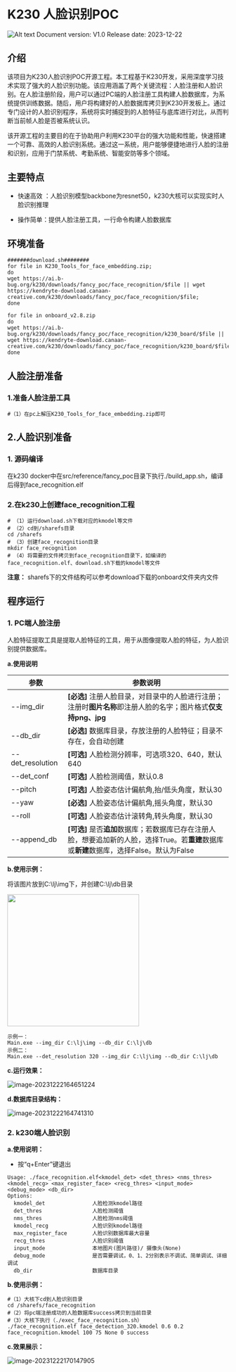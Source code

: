 # K230 人脸识别POC
![Alt text](resource/image.png)
Document version: V1.0 Release date: 2023-12-22

## 介绍
该项目为K230人脸识别POC开源工程。本工程基于K230开发，采用深度学习技术实现了强大的人脸识别功能。该应用涵盖了两个关键流程：人脸注册和人脸识别。在人脸注册阶段，用户可以通过PC端的人脸注册工具构建人脸数据库，为系统提供训练数据。随后，用户将构建好的人脸数据库拷贝到K230开发板上。通过专门设计的人脸识别程序，系统将实时捕捉到的人脸特征与底库进行对比，从而判断当前帧人脸是否被系统认识。

该开源工程的主要目的在于协助用户利用K230平台的强大功能和性能，快速搭建一个可靠、高效的人脸识别系统。通过这一系统，用户能够便捷地进行人脸的注册和识别，应用于门禁系统、考勤系统、智能安防等多个领域。

## 主要特点

- 快速高效 ：人脸识别模型backbone为resnet50，k230大核可以实现实时人脸识别推理


- 操作简单：提供人脸注册工具，一行命令构建人脸数据库

## 环境准备
    #######download.sh########
    for file in K230_Tools_for_face_embedding.zip;
    do  
    wget https://ai.b-bug.org/k230/downloads/fancy_poc/face_recognition/$file || wget https://kendryte-download.canaan-creative.com/k230/downloads/fancy_poc/face_recognition/$file;  
    done 
    
    for file in onboard_v2.8.zip
    do
    wget https://ai.b-bug.org/k230/downloads/fancy_poc/face_recognition/k230_board/$file || wget https://kendryte-download.canaan-creative.com/k230/downloads/fancy_poc/face_recognition/k230_board/$file;  
    done


## 人脸注册准备

### 1.准备人脸注册工具

    #（1）在pc上解压K230_Tools_for_face_embedding.zip即可

## 2.人脸识别准备

### 1. 源码编译

在k230 docker中在src/reference/fancy_poc目录下执行./build_app.sh，编译后得到face_recognition.elf

### 2.在k230上创建face_recognition工程

    # （1）运行download.sh下载对应的kmodel等文件
    # （2）cd到/sharefs目录
    cd /sharefs
    # （3）创建face_recognition目录
    mkdir face_recognition
    # （4）将需要的文件拷贝到face_recognition目录下，如编译的face_recognition.elf、download.sh下载的kmodel等文件

**注意：** sharefs下的文件结构可以参考download下载的onboard文件夹内文件

## 程序运行

### 1. PC端人脸注册

人脸特征提取工具是提取人脸特征的工具，用于从图像提取人脸的特征，为人脸识别提供数据库。

**a.使用说明**

| 参数             | 参数说明                                                     |
| ---------------- | ------------------------------------------------------------ |
| --img_dir        | **[必选]**  注册人脸目录，对目录中的人脸进行注册；注册时**图片名称**即注册人脸的名字；图片格式**仅支持png、jpg** |
| --db_dir         | **[必选]**  数据库目录，存放注册的人脸特征；目录不存在，会自动创建 |
| --det_resolution | **[可选]** 人脸检测分辨率，可选项320、640，默认640           |
| --det_conf       | **[可选]** 人脸检测阈值，默认0.8                             |
| --pitch          | **[可选]** 人脸姿态估计偏航角,抬/低头角度，默认30            |
| --yaw            | **[必选]** 人脸姿态估计偏航角,摇头角度，默认30               |
| --roll           | **[可选]** 人脸姿态估计滚转角,转头角度，默认30               |
| --append_db      | **[可选]**  是否**追加**数据库；若数据库已存在注册人脸，想要追加新的人脸，选择True。若**重建**数据库或**新建**数据库，选择False。默认为False |

**b.使用示例：**

将该图片放到C:\lj\img下，并创建C:\lj\db目录

<img src="resource/registered_face.jpg" width="300" height="300">

```plaintext
示例一：
Main.exe --img_dir C:\lj\img --db_dir C:\lj\db
示例二：
Main.exe --det_resolution 320 --img_dir C:\lj\img --db_dir C:\lj\db
```

**c.运行效果：**

![image-20231222164651224](resource/image-20231222164651224.png)

**d.数据库目录结构：**

![image-20231222164741310](resource/image-20231222164741310.png)

### 2. k230端人脸识别

**a.使用说明：**

- 按“q+Enter”键退出

```plaintext
Usage: ./face_recognition.elf<kmodel_det> <det_thres> <nms_thres> <kmodel_recg> <max_register_face> <recg_thres> <input_mode> <debug_mode> <db_dir>
Options:
  kmodel_det               人脸检测kmodel路径
  det_thres                人脸检测阈值
  nms_thres                人脸检测nms阈值
  kmodel_recg              人脸识别kmodel路径
  max_register_face        人脸识别数据库最大容量
  recg_thres               人脸识别阈值
  input_mode               本地图片(图片路径)/ 摄像头(None)
  debug_mode               是否需要调试，0、1、2分别表示不调试、简单调试、详细调试
  db_dir                   数据库目录
```

**b.使用示例：**

```
#（1）大核下cd到人脸识别目录
cd /sharefs/face_recognition
#（2）将pc端注册成功的人脸数据库success拷贝到当前目录
#（3）大核下执行（./exec_face_recognition.sh）
./face_recognition.elf face_detection_320.kmodel 0.6 0.2 face_recognition.kmodel 100 75 None 0 success
```

**c.效果展示：**

![image-20231222170147905](resource/20240131-101746.jpg)
